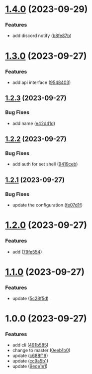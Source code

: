 # [1.4.0](https://github.com/fwx5618177/operculum/compare/v1.3.0...v1.4.0) (2023-09-29)


### Features

* add discord notify ([b8fe87b](https://github.com/fwx5618177/operculum/commit/b8fe87b223fb0efc99794e5f2a34c6cccc587194))

# [1.3.0](https://github.com/fwx5618177/operculum/compare/v1.2.3...v1.3.0) (2023-09-27)


### Features

* add api interface ([9548403](https://github.com/fwx5618177/operculum/commit/95484033edf5c663e1508f6abe2bacb6af7742e5))

## [1.2.3](https://github.com/fwx5618177/operculum/compare/v1.2.2...v1.2.3) (2023-09-27)


### Bug Fixes

* add name ([e42d41d](https://github.com/fwx5618177/operculum/commit/e42d41daa80304e053eba7e6755679686b354a9d))

## [1.2.2](https://github.com/fwx5618177/operculum/compare/v1.2.1...v1.2.2) (2023-09-27)


### Bug Fixes

* add auth for set shell ([9419ceb](https://github.com/fwx5618177/operculum/commit/9419ceb845522efddfff1691434f8954b7eb9103))

## [1.2.1](https://github.com/fwx5618177/operculum/compare/v1.2.0...v1.2.1) (2023-09-27)


### Bug Fixes

* update the configuration ([fe07d1f](https://github.com/fwx5618177/operculum/commit/fe07d1fc3b7e48b7b683881dff8beaa008788920))

# [1.2.0](https://github.com/fwx5618177/operculum/compare/v1.1.0...v1.2.0) (2023-09-27)


### Features

* add ([79fe554](https://github.com/fwx5618177/operculum/commit/79fe554bcedf5c6668f91168c5bda62213a5ac7c))

# [1.1.0](https://github.com/fwx5618177/operculum/compare/v1.0.0...v1.1.0) (2023-09-27)


### Features

* update ([5c28f5d](https://github.com/fwx5618177/operculum/commit/5c28f5dcd0cfbd2d3dba805e64edb83c9b6dfe38))

# 1.0.0 (2023-09-27)


### Features

* add cli ([491b585](https://github.com/fwx5618177/operculum/commit/491b585623415b247c70bf20fd342c9e2e960bac))
* change to master ([0eeb1b0](https://github.com/fwx5618177/operculum/commit/0eeb1b05691fcb85f8d6f5f25143966abe46854d))
* update ([c688f19](https://github.com/fwx5618177/operculum/commit/c688f19bbdd70f3ce8df4f4ae3103945c8c2cea3))
* update ([cc9a5b1](https://github.com/fwx5618177/operculum/commit/cc9a5b1525e2bdaf3520becd1215a8622aa5caa9))
* update ([9ede1e1](https://github.com/fwx5618177/operculum/commit/9ede1e1aa50c325a32c2ee314817018e12700cbb))
